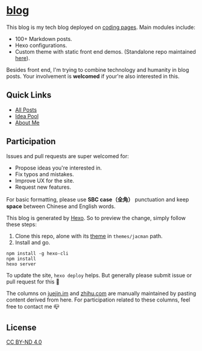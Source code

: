 # [blog](http://ewind.us/)
This blog is my tech blog deployed on [coding pages](https://coding.net/pages/). Main modules include:

* 100+ Markdown posts.
* Hexo configurations.
* Custom theme with static front end demos. (Standalone repo maintained [here](https://github.com/doodlewind/jacman)).

Besides front end, I'm trying to combine technology and humanity in blog posts. Your involvement is **welcomed** if your're also interested in this.

## Quick Links
* [All Posts](https://github.com/doodlewind/blog-src/tree/master/source/_posts)
* [Idea Pool](https://github.com/doodlewind/blog-src/blob/master/source/_todo/ideas.md)
* [About Me](https://github.com/doodlewind/blog-src/blob/master/source/about/index.md)

## Participation
Issues and pull requests are super welcomed for:

* Propose ideas you're interested in.
* Fix typos and mistakes.
* Improve UX for the site.
* Request new features.

For basic formatting, please use **SBC case（全角）** punctuation and keep **space** between Chinese and English words.

This blog is generated by [Hexo](https://hexo.io/). So to preview the change, simply follow these steps:

1. Clone this repo, alone with its [theme](https://github.com/doodlewind/jacman) in `themes/jacman` path.
2. Install and go.

``` text
npm install -g hexo-cli
npm install
hexo server
```

To update the site, `hexo deploy` helps. But generally please submit issue or pull request for this 🙂

The columns on [juejin.im](https://juejin.im/user/57d732a7816dfa00545434b2) and [zhihu.com](https://zhuanlan.zhihu.com/fe-fantasy) are manually maintained by pasting content derived from here. For participation related to these columns, feel free to contact me 📪

## License
[CC BY-ND 4.0](http://creativecommons.org/licenses/by-nd/4.0)
